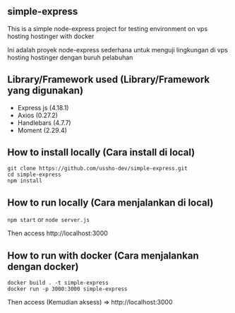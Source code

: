 ## simple-express
This is a simple node-express project for testing environment on vps hosting hostinger with docker

Ini adalah proyek node-express sederhana untuk menguji lingkungan di vps hosting hostinger dengan buruh pelabuhan

## Library/Framework used (Library/Framework yang digunakan)
- Express js (4.18.1)
- Axios (0.27.2)
- Handlebars (4.7.7)
- Moment (2.29.4)

## How to install locally (Cara install di local)

```
git clone https://github.com/ussho-dev/simple-express.git
cd simple-express
npm install
```

## How to run locally (Cara menjalankan di local)

```npm start``` or ```node server.js```

Then access http://localhost:3000

## How to run with docker (Cara menjalankan dengan docker)

```
docker build . -t simple-express
docker run -p 3000:3000 simple-express
```

Then access (Kemudian aksess) => http://localhost:3000

